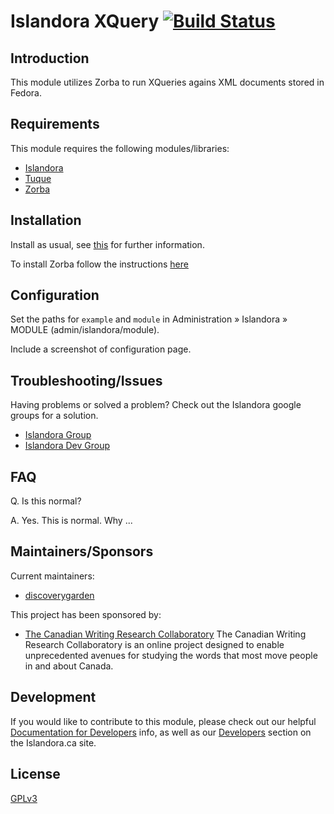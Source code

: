 # Islandora XQuery [![Build Status](https://travis-ci.org/discoverygarden/islandora_xquery.png?branch=7.x)](https://travis-ci.org/discoverygarden/islandora_xquery)

## Introduction

This module utilizes Zorba to run XQueries agains XML documents stored in Fedora.

## Requirements

This module requires the following modules/libraries:

* [Islandora](https://github.com/islandora/islandora)
* [Tuque](https://github.com/islandora/tuque)
* [Zorba](http://www.zorba.io/home)

## Installation

Install as usual, see [this](https://drupal.org/documentation/install/modules-themes/modules-7) for further information.

To install Zorba follow the instructions [here](http://www.zorba.io/download)

## Configuration

Set the paths for `example` and `module` in Administration » Islandora » MODULE (admin/islandora/module).

Include a screenshot of configuration page.

## Troubleshooting/Issues

Having problems or solved a problem? Check out the Islandora google groups for a solution.

* [Islandora Group](https://groups.google.com/forum/?hl=en&fromgroups#!forum/islandora)
* [Islandora Dev Group](https://groups.google.com/forum/?hl=en&fromgroups#!forum/islandora-dev)

## FAQ

Q. Is this normal?

A. Yes. This is normal. Why ...

## Maintainers/Sponsors
Current maintainers:

* [discoverygarden](https://github.com/discoverygarden)

This project has been sponsored by:

* [The Canadian Writing Research Collaboratory](http://www.cwrc.ca/en/)
The Canadian Writing Research Collaboratory is an online project designed to
enable unprecedented avenues for studying the words that most move people in and
about Canada.

## Development

If you would like to contribute to this module, please check out our helpful
[Documentation for Developers](https://github.com/Islandora/islandora/wiki#wiki-documentation-for-developers)
info, as well as our [Developers](http://islandora.ca/developers) section on the Islandora.ca site.

## License

[GPLv3](http://www.gnu.org/licenses/gpl-3.0.txt)
